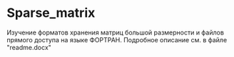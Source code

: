 # Sparse_matrix
Изучение форматов хранения матриц большой размерности и файлов прямого доступа на языке ФОРТРАН. Подробное описание см. в файле "readme.docx"
